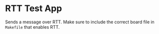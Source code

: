 RTT Test App
=========

Sends a message over RTT. Make sure to include the correct board file in `Makefile` that enables RTT.

